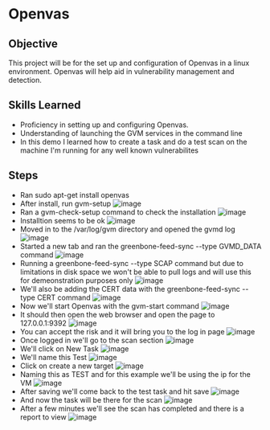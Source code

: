 # Openvas

## Objective

This project will be for the set up and configuration of Openvas in a linux environment. Openvas will help aid in vulnerability management and detection.

## Skills Learned


- Proficiency in setting up and configuring Openvas.
- Understanding of launching the GVM services in the command line
- In this demo I learned how to create a task and do a test scan on the machine I'm running for any well known vulnerabilites

## Steps 
- Ran sudo apt-get install openvas
- After install, run gvm-setup
  ![image](https://github.com/Brandencampos/Openvas/assets/62733055/89bce7d5-c9c4-4eef-a03d-f60da171dd52)
- Ran a gvm-check-setup command to check the installation
  ![image](https://github.com/Brandencampos/Openvas/assets/62733055/1e434583-331c-4613-b834-d7ea93e02c90)
- Installtion seems to be ok
  ![image](https://github.com/Brandencampos/Openvas/assets/62733055/bf0003ea-3c93-4cf0-9f72-4a280a7a321b)
- Moved in to the /var/log/gvm directory and opened the gvmd log
  ![image](https://github.com/Brandencampos/Openvas/assets/62733055/6a53a1af-f0b0-4c34-90d8-b1cfda08692f)
- Started a new tab and ran the greenbone-feed-sync --type GVMD_DATA command
  ![image](https://github.com/Brandencampos/Openvas/assets/62733055/c1f25d66-2f04-4bfe-9743-6e5337688f29)
- Running a greenbone-feed-sync --type SCAP command but due to limitations in disk space we won't be able to pull logs and will use this for demeonstration purposes only
  ![image](https://github.com/Brandencampos/Openvas/assets/62733055/99fbcdd7-1090-4247-bd2a-075683854142)
- We'll also be adding the CERT data with the greenbone-feed-sync --type CERT command
  ![image](https://github.com/Brandencampos/Openvas/assets/62733055/e69fc044-3f3d-41ed-81da-68fc4914da73)
- Now we'll start Openvas with the gvm-start command
  ![image](https://github.com/Brandencampos/Openvas/assets/62733055/d923e817-c9c2-4bee-aeeb-21ea304c3573)
- It should then open the web browser and open the page to 127.0.0.1:9392
  ![image](https://github.com/Brandencampos/Openvas/assets/62733055/fd8860d3-fd4b-4641-a7a4-2eab68c44cad)
- You can accept the risk and it will bring you to the log in page
  ![image](https://github.com/Brandencampos/Openvas/assets/62733055/cbd33a25-1849-4f02-b7a1-d276acd08034)
- Once logged in we'll go to the scan section
  ![image](https://github.com/Brandencampos/Openvas/assets/62733055/a6638050-0dcb-4eca-94a7-2843f9b9ce7a)
- We'll click on New Task
![image](https://github.com/Brandencampos/Openvas/assets/62733055/ffb8a36a-d9b8-44ce-bec7-53b09bb102e3)
- We'll name this Test
  ![image](https://github.com/Brandencampos/Openvas/assets/62733055/4e6e0389-0a0a-42a2-ba2a-df5e432ddfa8)
- Click on create a new target
  ![image](https://github.com/Brandencampos/Openvas/assets/62733055/4c97ecd9-d61b-470f-b9c7-cbe0e8451e87)
- Naming this as TEST and for this example we'll be using the ip for the VM
  ![image](https://github.com/Brandencampos/Openvas/assets/62733055/c42f252e-27dc-4ec4-9081-c3eab240ea31)
- After saving we'll come back to the test task and hit save
  ![image](https://github.com/Brandencampos/Openvas/assets/62733055/53e08b23-97bb-4b0a-804e-1c721c6070ab)
- And now the task will be there for the scan
  ![image](https://github.com/Brandencampos/Openvas/assets/62733055/7368579b-1019-4c2e-b9b0-f73c030ac8f7)
- After a few minutes we'll see the scan has completed and there is a report to view
  ![image](https://github.com/Brandencampos/Openvas/assets/62733055/8a6d802e-2b44-416b-9fa5-55fcb57f05d4)










